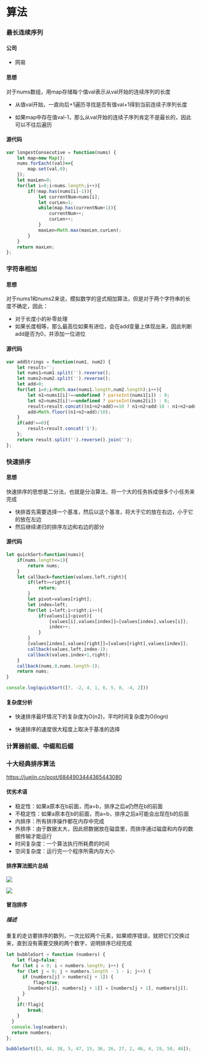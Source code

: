 # 算法

### 最长连续序列

#### 公司

+ 网易

#### 思想

对于nums数组，用map存储每个值val表示从val开始的连续序列的长度

+ 从值val开始，一直向后+1遍历寻找是否有值val+1得到当前连续子序列长度

+ 如果map中存在值val-1，那么从val开始的连续子序列肯定不是最长的，因此可以不往后遍历

#### 源代码

```javascript
var longestConsecutive = function(nums) {
    let map=new Map();
    nums.forEach((val)=>{
        map.set(val,0);
    });
    let maxLen=0;
    for(let i=0;i<nums.length;i++){
        if(!map.has(nums[i]-1)){
            let currentNum=nums[i];
            let curLen=1;
            while(map.has(currentNum+1)){
                currentNum++;
                curLen++;
            }
            maxLen=Math.max(maxLen,curLen);
        }
    }
    return maxLen;
};
```

### 字符串相加

#### 思想

对于nums1和nums2来说，模拟数学的竖式相加算法，但是对于两个字符串的长度不确定，因此：

+ 对于长度小的补零处理
+ 如果长度相等，那么最高位如果有进位，会在add变量上体现出来，因此判断add是否为0，并添加一位进位

#### 源代码

```javascript
var addStrings = function(num1, num2) {
    let result='';
    let nums1=num1.split('').reverse();
    let nums2=num2.split('').reverse();
    let add=0;
    for(let i=0;i<Math.max(nums1.length,num2.length);i++){
        let n1=nums1[i]!==undefined ? parseInt(nums1[i]) : 0;
        let n2=nums2[i]!==undefined ? parseInt(nums2[i]) : 0;
        result=result.concat((n1+n2+add)>=10 ? n1+n2+add-10 : n1+n2+add);
        add=Math.floor((n1+n2+add)/10);
    }
    if(add!==0){
        result=result.concat('1');
    };
    return result.split('').reverse().join('');
};
```

### 快速排序

#### 思想

快速排序的思想是二分法，也就是分治算法，将一个大的任务拆成很多个小任务来完成

+ 快排首先需要选择一个基准，然后以这个基准，将大于它的放在右边，小于它的放在左边
+ 然后继续递归的排序左边和右边的部分

#### 源代码

```javascript
let quickSort=function(nums){
    if(nums.length<=1){
        return nums;
    }
    let callback=function(values,left,right){
        if(left>=right){
            return;
        }
        let pivot=values[right];
        let index=left;
        for(let i=left;i<right;i++){
            if(values[i]<pivot){
                [values[i],values[index]]=[values[index],values[i]];
                index++;
            }
        }
        [values[index],values[right]]=[values[right],values[index]];
        callback(values,left,index-1);
        callback(values,index+1,right);
    }
    callback(nums,0,nums.length-1);
    return nums;
}

console.log(quickSort([7, -2, 4, 1, 6, 5, 0, -4, 2]))
```

#### 复杂度分析

+ 快速排序最坏情况下的复杂度为O(n2)，平均时间复杂度为O(logn)

+ 快速排序的速度很大程度上取决于基准的选择

### 计算器前缀、中缀和后缀

### 十大经典排序算法

https://juejin.cn/post/6844903444365443080

#### 优劣术语

+ 稳定性：如果a原本在b前面，而a=b，排序之后a仍然在b的前面
+ 不稳定性：如果a原本在b的前面，而a=b，排序之后a可能会出现在b的后面
+ 内排序：所有排序操作都在内存中完成
+ 外排序：由于数据太大，因此把数据放在磁盘里，而排序通过磁盘和内存的数据传输才能运行
+ 时间复杂度：一个算法执行所耗费的时间
+ 空间复杂度：运行完一个程序所需内存大小

#### 排序算法图片总结

![](https://p1-jj.byteimg.com/tos-cn-i-t2oaga2asx/gold-user-assets/2016/11/29/4abde1748817d7f35f2bf8b6a058aa40~tplv-t2oaga2asx-watermark.awebp)

![](https://p1-jj.byteimg.com/tos-cn-i-t2oaga2asx/gold-user-assets/2016/11/29/b93d9288a682f5538667fb1fa4c65220~tplv-t2oaga2asx-watermark.awebp)

#### 冒泡排序

##### 描述

重复的走访要排序的数列，一次比较两个元素，如果顺序错误，就把它们交换过来，直到没有需要交换的两个数字，说明排序已经完成

```javascript
let bubbleSort = function (numbers) {
    let flag=false;
  for (let i = 0; i < numbers.length; i++) {
    for (let j = 0; j < numbers.length - 1 - i; j++) {
      if (numbers[j] > numbers[j + 1]) {
          flag=true;
        [numbers[j], numbers[j + 1]] = [numbers[j + 1], numbers[j]];
      }
    }
    if(!flag){
        break;
    }
  }
  console.log(numbers);
  return numbers;
};

bubbleSort([3, 44, 38, 5, 47, 15, 36, 26, 27, 2, 46, 4, 19, 50, 48]);
```



























